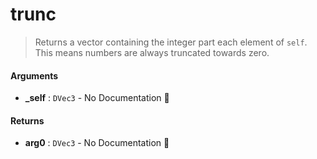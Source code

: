 # trunc

>  Returns a vector containing the integer part each element of `self`. This means numbers are
>  always truncated towards zero.

#### Arguments

- **\_self** : `DVec3` \- No Documentation 🚧

#### Returns

- **arg0** : `DVec3` \- No Documentation 🚧